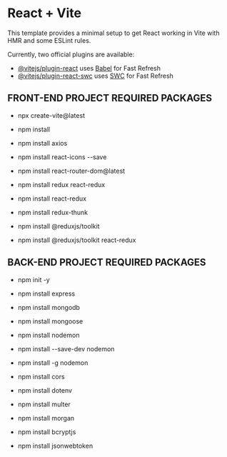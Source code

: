 # React + Vite

This template provides a minimal setup to get React working in Vite with HMR and some ESLint rules.

Currently, two official plugins are available:

- [@vitejs/plugin-react](https://github.com/vitejs/vite-plugin-react/blob/main/packages/plugin-react/README.md) uses [Babel](https://babeljs.io/) for Fast Refresh
- [@vitejs/plugin-react-swc](https://github.com/vitejs/vite-plugin-react-swc) uses [SWC](https://swc.rs/) for Fast Refresh

## FRONT-END PROJECT REQUIRED PACKAGES

* npx create-vite@latest

* npm install

* npm install axios

* npm install react-icons --save

* npm install react-router-dom@latest

* npm install redux react-redux

* npm install react-redux

* npm install redux-thunk

* npm install @reduxjs/toolkit

* npm install @reduxjs/toolkit react-redux

## BACK-END PROJECT REQUIRED PACKAGES

* npm init -y

* npm install express

* npm install mongodb

* npm install mongoose

* npm install nodemon

* npm install --save-dev nodemon

* npm install -g nodemon

* npm install cors

* npm install dotenv

* npm install multer

* npm install morgan

* npm install bcryptjs

* npm install jsonwebtoken

